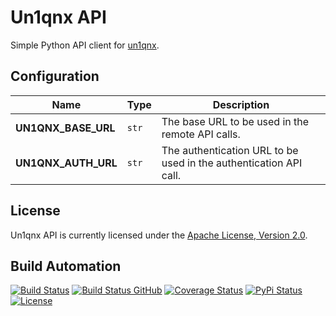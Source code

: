 # Un1qnx API

Simple Python API client for [un1qnx](https://un1qnx.com/).

## Configuration

| Name                | Type  | Description                                                       |
| ------------------- | ----- | ----------------------------------------------------------------- |
| **UN1QNX_BASE_URL** | `str` | The base URL to be used in the remote API calls.                  |
| **UN1QNX_AUTH_URL** | `str` | The authentication URL to be used in the authentication API call. |

## License

Un1qnx API is currently licensed under the [Apache License, Version 2.0](http://www.apache.org/licenses/).

## Build Automation

[![Build Status](https://app.travis-ci.com/ripe-tech/un1qnx-api.svg?branch=master)](https://travis-ci.com/github/ripe-tech/un1qnx-api)
[![Build Status GitHub](https://github.com/ripe-tech/un1qnx-api/workflows/Main%20Workflow/badge.svg)](https://github.com/ripe-tech/un1qnx-api/actions)
[![Coverage Status](https://coveralls.io/repos/ripe-tech/un1qnx-api/badge.svg?branch=master)](https://coveralls.io/r/ripe-tech/un1qnx-api?branch=master)
[![PyPi Status](https://img.shields.io/pypi/v/un1qnx-api.svg)](https://pypi.python.org/pypi/un1qnx-api)
[![License](https://img.shields.io/badge/license-Apache%202.0-blue.svg)](https://www.apache.org/licenses/)
